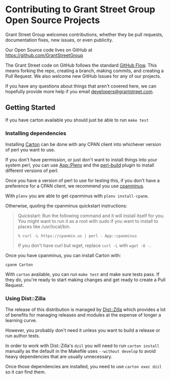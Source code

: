 Contributing to Grant Street Group Open Source Projects
=======================================================

Grant Street Group welcomes contributions, whether they be pull requests,
documentation fixes, new issues, or even publicity.

Our Open Source code lives on GitHub at https://github.com/GrantStreetGroup

The Grant Street code on GitHub follows the standard [GitHub Flow](https://help.github.com/en/articles/github-flow).  This means forking the repo, creating a branch, making commits, and creating a Pull Request.  We also welcome new GitHub Issues for any of our projects.

If you have any questions about things that aren't covered here, we can hopefully provide more help if you email <developers@grantstreet.com>.

## Getting Started

If you have carton available you should just be able to run `make test`

### Installing dependencies

Installing [Carton](https://metacpan.org/pod/Carton) can be done with any CPAN client into whichever version of perl you want to use.

If you don't have permission, or just don't want to install things into your system perl, you can use [App::Plenv](https://github.com/tokuhirom/plenv) and the [perl-build](https://github.com/tokuhirom/perl-build) plugin to install different versions of perl.

Once you have a version of perl to use for testing this, if you don't have a preference for a CPAN client, we recommend you use [cpanminus](https://metacpan.org/pod/App::cpanminus#Installing-to-system-perl).

With `plenv` you are able to get cpanminus with `plenv install-cpanm`.

Otherwise, quoting the cpanminus quickstart instructions:

> Quickstart: Run the following command and it will install itself for you.
> You might want to run it as a root with sudo if you want to
> install to places like /usr/local/bin.
>
>   `% curl -L https://cpanmin.us | perl - App::cpanminus`
>
> If you don't have curl but wget, replace `curl -L` with `wget -O -`.

Once you have cpanminus, you can install Carton with:

    cpanm Carton

With `carton` available, you can run `make test` and make sure tests pass.  If they do, you're ready to start making changes and get ready to create a Pull Request.

### Using Dist::Zilla

The release of this distribution is managed by [Dist::Zilla](http://dzil.org) which provides a lot of benefits for managing releases and modules at the expense of longer a learning curve.

However, you probably don't need it unless you want to build a release or run author tests.

In order to work with Dist::Zilla's `dzil` you will need to run `carton install` manually as the default in the Makefile uses `--without develop` to avoid heavy dependencies that are usually unnecessary.

Once those dependencies are installed, you need to use `carton exec dzil` so it can find them.

